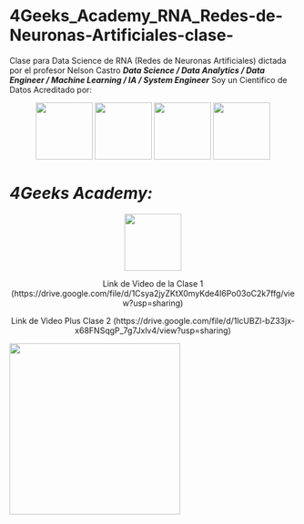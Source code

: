 # 4Geeks_Academy_RNA_Redes-de-Neuronas-Artificiales-clase-
Clase para Data Science de RNA (Redes de Neuronas Artificiales) dictada por el profesor Nelson Castro
***Data Science / Data Analytics / Data Engineer / Machine Learning / IA / System Engineer***
Soy un Cientifico de Datos Acreditado por:
<p align="center">
<img src="https://www.masterdatascienceucm.com/wp-content/uploads/2020/07/data-science-analisis-de-datos.jpg.webp"  height=100>
<img src="https://coursereport-production.imgix.net/uploads/school/logo/1185/original/HENRY_logo.jpg?w=200&h=200&dpr=4&q=23"  height=100>
<img src="https://techcrunch.com/wp-content/uploads/2016/02/503746912.jpg?resize=1200,816" height=100>
  
<img src="https://cdn.goconqr.com/uploads/node/image/94587782/desktop_1770fc91-1a6a-4284-8432-ac1b36dddc86.jpg" height=100> 
  
# ***4Geeks Academy:***
                                                                                  
<p align="center">
<img src="https://4geeksacademy.com/static/dc42e38caa9db517ddea28bea5e40d02/74acc/4geeksacademy-logo-old.webp" height=100>
 </p> 
<p align="center">
Link de Video de la Clase 1 (https://drive.google.com/file/d/1Csya2jyZKtX0myKde4I6Po03oC2k7ffg/view?usp=sharing)
 </p> 
<p align="center">
Link de Video Plus Clase 2 (https://drive.google.com/file/d/1lcUBZl-bZ33jx-x68FNSqgP_7g7Jxlv4/view?usp=sharing)
 </p> 
<img src="https://i.pinimg.com/474x/69/86/23/698623475e3132878237a89ac28e8266.jpg"  height=300>
